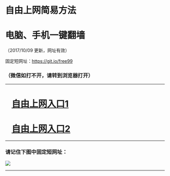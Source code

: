﻿# 自由上网简易方法

# 电脑、手机一键翻墙

（2017/10/09 更新，网址有效）

固定短网址：https://git.io/free99

### （微信如打不开，请转到浏览器打开）


***





# &nbsp;&nbsp; <a href="http://ft213218434.fwq-tz-1001.info/fwqtz01.html?t=10090018978 " target="_blank">自由上网入口1</a>
# &nbsp;&nbsp; <a href="http://ft698014837.fwq-tz-1002.info/fwqtz02.html?t=10090013518 " target="_blank">自由上网入口2</a>
***

### 请记住下图中固定短网址：

<img src="https://s3-us-west-2.amazonaws.com/fwq-1001/yjfq-20170905okok.png" /> 


***

